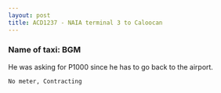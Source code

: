 ```yaml
---
layout: post
title: ACD1237 - NAIA terminal 3 to Caloocan
---
```


### Name of taxi: BGM

He was asking for P1000 since he has to go back to the airport.

```No meter, Contracting```

